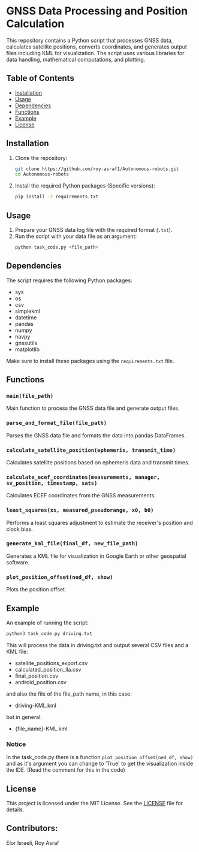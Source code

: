 # GNSS Data Processing and Position Calculation

This repository contains a Python script that processes GNSS data, calculates satellite positions, converts coordinates, and generates output files including KML for visualization. The script uses various libraries for data handling, mathematical computations, and plotting.

## Table of Contents

- [Installation](#installation)
- [Usage](#usage)
- [Dependencies](#dependencies)
- [Functions](#functions)
- [Example](#example)
- [License](#license)

## Installation

1. Clone the repository:
    ```bash
    git clone https://github.com/roy-asraf1/Autonomous-robots.git
    cd Autonomous-robots
    ```

2. Install the required Python packages (Specific versions):
    ```bash
    pip install -r requirements.txt
    ```

## Usage

1. Prepare your GNSS data log file with the required format (`.txt`).
2. Run the script with your data file as an argument:
    ```bash
    python task_code.py <file_path>
    ```

## Dependencies

The script requires the following Python packages:

- sys
- os
- csv
- simplekml
- datetime
- pandas
- numpy
- navpy
- gnssutils
- matplotlib

Make sure to install these packages using the `requirements.txt` file.

## Functions

### `main(file_path)`
Main function to process the GNSS data file and generate output files.

### `parse_and_format_file(file_path)`
Parses the GNSS data file and formats the data into pandas DataFrames.

### `calculate_satellite_position(ephemeris, transmit_time)`
Calculates satellite positions based on ephemeris data and transmit times.

### `calculate_ecef_coordinates(measurements, manager, sv_position, timestamp, sats)`
Calculates ECEF coordinates from the GNSS measurements.

### `least_squares(xs, measured_pseudorange, x0, b0)`
Performs a least squares adjustment to estimate the receiver's position and clock bias.

### `generate_kml_file(final_df, new_file_path)`
Generates a KML file for visualization in Google Earth or other geospatial software.

### `plot_position_offset(ned_df, show)`
Plots the position offset.

## Example

An example of running the script:
```bash
python3 task_code.py driving.txt
```


This will process the data in driving.txt and output several CSV files and a KML file:

- satellite_positions_export.csv
- calculated_position_lla.csv
- final_position.csv
- android_position.csv

and also the file of the file_path name, in this case:
- driving-KML.kml

but in general:
- {file_name}-KML.kml


### Notice
In the task_code.py there is a function `plot_position_offset(ned_df, show)`
and as it's argument you can change to 'True' to get the visualization inside the IDE. (Read the comment for this in the code) 


## License
This project is licensed under the MIT License. See the [LICENSE](LICENSE.md) file for details.


## Contributors:
Elor Israeli, Roy Asraf
